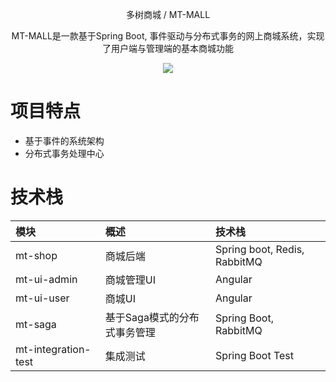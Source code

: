 <p align="center" >
    多树商城 / MT-MALL
</p>
<p align="center">
  MT-MALL是一款基于Spring Boot, 事件驱动与分布式事务的网上商城系统，实现了用户端与管理端的基本商城功能
</p>

<p align="center">
    <img src="https://img.shields.io/github/last-commit/publicdevop2019/mt-mall.svg?style=flat-square" />
</p>

# 项目特点
- 基于事件的系统架构
- 分布式事务处理中心
# 技术栈
| 模块                       | 概述                                  | 技术栈                                  |  
|:---------------------------|:--------------------------------------|:--------------------------------------|
| mt-shop     | 商城后端 |Spring boot, Redis, RabbitMQ
| mt-ui-admin | 商城管理UI |Angular
| mt-ui-user | 商城UI |Angular
| mt-saga | 基于Saga模式的分布式事务管理  |Spring Boot, RabbitMQ
| mt-integration-test | 集成测试  |Spring Boot Test